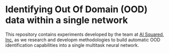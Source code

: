 # Identifying Out Of Domain (OOD) data within a single network

This repository contains experiments developed by the team at [AI Squared, Inc.](https://squared.ai) as we research and developm methodologies to build automatic OOD identification capabilities into a single multitask neural network.